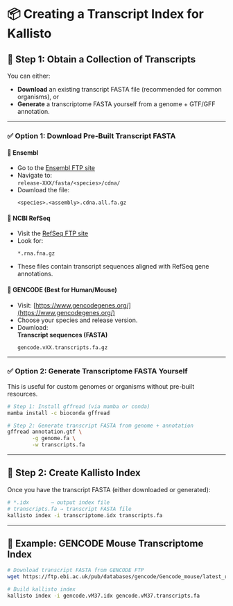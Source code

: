 # 📦 Creating a Transcript Index for Kallisto

## 🔹 Step 1: Obtain a Collection of Transcripts

You can either:

- **Download** an existing transcript FASTA file (recommended for common organisms), or  
- **Generate** a transcriptome FASTA yourself from a genome + GTF/GFF annotation.

---

### ✅ Option 1: Download Pre-Built Transcript FASTA

#### 🔸 Ensembl
- Go to the [Ensembl FTP site](https://ftp.ensembl.org/pub/)
- Navigate to:  
  `release-XXX/fasta/<species>/cdna/`
- Download the file:  
  ```
  <species>.<assembly>.cdna.all.fa.gz
  ```

#### 🔸 NCBI RefSeq
- Visit the [RefSeq FTP site](https://ftp.ncbi.nlm.nih.gov/)
- Look for:
  ```
  *.rna.fna.gz
  ```
- These files contain transcript sequences aligned with RefSeq gene annotations.

#### 🔸 GENCODE (Best for Human/Mouse)
- Visit: [https://www.gencodegenes.org/](https://www.gencodegenes.org/)
- Choose your species and release version.
- Download:  
  **Transcript sequences (FASTA)**  
  ```
  gencode.vXX.transcripts.fa.gz
  ```

---

### ✅ Option 2: Generate Transcriptome FASTA Yourself

This is useful for custom genomes or organisms without pre-built resources.

```bash
# Step 1: Install gffread (via mamba or conda)
mamba install -c bioconda gffread

# Step 2: Generate transcript FASTA from genome + annotation
gffread annotation.gtf \
        -g genome.fa \
        -w transcripts.fa
```

---

## 🔹 Step 2: Create Kallisto Index

Once you have the transcript FASTA (either downloaded or generated):

```bash
# *.idx       → output index file
# transcripts.fa → transcript FASTA file
kallisto index -i transcriptome.idx transcripts.fa
```

---

## 🧪 Example: GENCODE Mouse Transcriptome Index

```bash
# Download transcript FASTA from GENCODE FTP
wget https://ftp.ebi.ac.uk/pub/databases/gencode/Gencode_mouse/latest_release/gencode.vM37.transcripts.fa.gz

# Build kallisto index
kallisto index -i gencode.vM37.idx gencode.vM37.transcripts.fa
```
